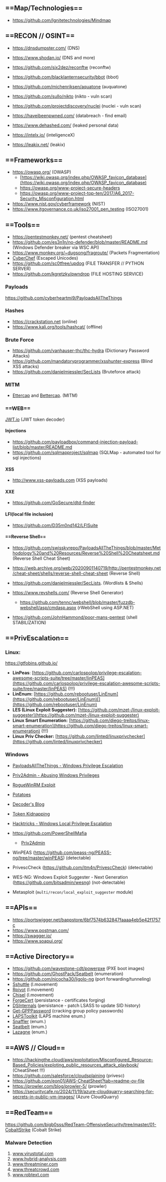 ## **==Map/Technologies==**
-  https://github.com/Ignitetechnologies/Mindmap

## **==RECON // OSINT==**
-  https://dnsdumpster.com/ (DNS)
-  https://www.shodan.io/ (DNS and more)
- https://github.com/six2dez/reconftw (reconftw)
- https://github.com/blacklanternsecurity/bbot (bbot)
- https://github.com/michenriksen/aquatone (auquatone)
  
- https://github.com/sullo/nikto (nikto - vuln scan)
- https://github.com/projectdiscovery/nuclei (nuclei - vuln scan)  
  
-  https://haveibeenpwned.com/ (databreach - find email)
- https://www.dehashed.com/ (leaked personal data)
- https://intelx.io/ (inteligenceX)
- https://leakix.net/ (leakix)
## ==**Frameworks**==
-  https://owasp.org/ (OWASP)
	 - [https://wiki.owasp.org/index.php/OWASP_favicon_database](https://wiki.owasp.org/index.php/OWASP_favicon_database)
	 - https://owasp.org/www-project-secure-headers
	 - https://owasp.org/www-project-top-ten/2017/A6_2017-Security_Misconfiguration.html
-  https://www.nist.gov/cyberframework (NIST)
-  https://www.itgovernance.co.uk/iso27001_pen_testing (ISO27001)

## **==Tools==**
- https://pentestmonkey.net/ (pentest cheatsheet)
-  https://github.com/es3n1n/no-defender/blob/master/README.md (Windows Defender breaker via WSC API)
- https://www.monkey.org/~dugsong/fragroute/ (Packets Fragmentation)
- [CyberChef](https://icyberchef.com/) (Escaped Unicodes) 
- https://github.com/sc0tfree/updog (FILE TRANSFER // PYTHON SERVER)  
- https://github.com/kgretzky/pwndrop (FILE HOSTING SERVICE)    
### **Payloads**
 https://github.com/cyberheartmi9/PayloadsAllTheThings 
 
### **Hashes**
-  https://crackstation.net (online)
  - https://www.kali.org/tools/hashcat/ (offline)
    
### **Brute Force**
-  https://github.com/vanhauser-thc/thc-hydra (Dictionary Password Attacks)
-  https://github.com/mandatoryprogrammer/xsshunter-express (Blind XSS attacks)
-  https://github.com/danielmiessler/SecLists (Bruteforce attack)
  
### **MITM**
-  [Ettercap](https://www.ettercap-project.org/) and [Bettercap](https://www.bettercap.org/). (MITM)
  
### ==**WEB**==
[JWT.io](https://jwt.io/) (JWT token decoder)
#### **Injections**
-  https://github.com/payloadbox/command-injection-payload-list/blob/master/README.md 
- https://github.com/sqlmapproject/sqlmap (SQLMap - automated tool for sql injections)
#### **XSS**
- http://www.xss-payloads.com (XSS payloads)
#### **XXE**
- https://github.com/GoSecure/dtd-finder
#### **LFI(local file inclusion)**
- https://github.com/D35m0nd142/LFISuite 
  
#### ==Reverse Shell==
-  https://github.com/swisskyrepo/PayloadsAllTheThings/blob/master/Methodology%20and%20Resources/Reverse%20Shell%20Cheatsheet.md (Reverse Shell Cheat Sheet)
-  https://web.archive.org/web/20200901140719/http://pentestmonkey.net/cheat-sheet/shells/reverse-shell-cheat-sheet (Reverse Shell)
-  https://github.com/danielmiessler/SecLists. (Wordlists & Shells)
- https://www.revshells.com/ (Reverse Shell Generator)
  - https://github.com/tennc/webshell/blob/master/fuzzdb-webshell/asp/cmdasp.aspx (rWebShell using ASP.NET)
    
- https://github.com/JohnHammond/poor-mans-pentest (shell STABILIZATION)    

## **==PrivEscalation==**
### **Linux:**
https://gtfobins.github.io/
- **LinPeas**: [https://github.com/carlospolop/privilege-escalation-awesome-scripts-suite/tree/master/linPEAS](https://github.com/carlospolop/privilege-escalation-awesome-scripts-suite/tree/master/linPEAS)  (!!!)
- **LinEnum:** [https://github.com/rebootuser/LinEnum](https://github.com/rebootuser/LinEnum)[](https://github.com/rebootuser/LinEnum)
- **LES (Linux Exploit Suggester):** [https://github.com/mzet-/linux-exploit-suggester](https://github.com/mzet-/linux-exploit-suggester)
- **Linux Smart Enumeration:** [https://github.com/diego-treitos/linux-smart-enumeration](https://github.com/diego-treitos/linux-smart-enumeration) (!!!)
- **Linux Priv Checker:** [https://github.com/linted/linuxprivchecker](https://github.com/linted/linuxprivchecker)

### **Windows**
- [PayloadsAllTheThings - Windows Privilege Escalation](https://github.com/swisskyrepo/PayloadsAllTheThings/blob/master/Methodology%20and%20Resources/Windows%20-%20Privilege%20Escalation.md)
- [Priv2Admin - Abusing Windows Privileges](https://github.com/gtworek/Priv2Admin)
- [RogueWinRM Exploit](https://github.com/antonioCoco/RogueWinRM)
- [Potatoes](https://jlajara.gitlab.io/others/2020/11/22/Potatoes_Windows_Privesc.html)
- [Decoder's Blog](https://decoder.cloud/)
- [Token Kidnapping](https://dl.packetstormsecurity.net/papers/presentations/TokenKidnapping.pdf)
- [Hacktricks - Windows Local Privilege Escalation](https://book.hacktricks.xyz/windows-hardening/windows-local-privilege-escalation)
- https://github.com/PowerShellMafia
  
  -  [Priv2Admin](https://github.com/gtworek/Priv2Admin)

- WinPEAS (https://github.com/peass-ng/PEASS-ng/tree/master/winPEAS) (detectable)
- PrivescCheck (https://github.com/itm4n/PrivescCheck) (detectable)
- WES-NG: Windows Exploit Suggester - Next Generation (https://github.com/bitsadmin/wesng) (not-detectable)
- Metasploit (`multi/recon/local_exploit_suggester` module)

## **==APIs==**
- https://portswigger.net/bappstore/6bf7574b632847faaaa4eb5e42f1757c
- https://www.postman.com/
- https://swagger.io/
- https://www.soapui.org/
  
## ==Active Directory==
- https://github.com/wavestone-cdt/powerpxe (PXE boot images) 
- https://github.com/GhostPack/Seatbelt (enumeration)
- https://github.com/nicocha30/ligolo-ng (port forwarding/tunneling)
- [Sshuttle](https://github.com/sshuttle/sshuttle) (l.movement)
- [Rpivot](https://github.com/klsecservices/rpivot) (l.movement)
- [Chisel](https://github.com/jpillora/chisel) (l.movement)
- [ForgeCert](https://github.com/GhostPack/ForgeCert) (persistance - certificates forging)
- [DSInternals](https://github.com/MichaelGrafnetter/DSInternals) (persistance -  patch LSASS to update SID history)
- [Get-GPPPassword](https://github.com/PowerShellMafia/PowerSploit/blob/master/Exfiltration/Get-GPPPassword.ps1) (cracking group policy passwords)
- [LAPSToolkit](https://github.com/leoloobeek/LAPSToolkit) (LAPS machine enum.)
- [Snaffler](https://github.com/SnaffCon/Snaffler) (enum.)
- [Seatbelt](https://github.com/GhostPack/Seatbelt) (enum.)
- [Lazagne](https://www.hackingarticles.in/post-exploitation-on-saved-password-with-lazagne/) (enum.)


## **==AWS // Cloud==**
- https://hackingthe.cloud/aws/exploitation/Misconfigured_Resource-Based_Policies/exploting_public_resources_attack_playbook/ (CheatSheet !!!)
- https://github.com/salesforce/cloudsplaining (privesc)
- https://github.com/eon01/AWS-CheatSheet?tab=readme-ov-file
- https://prowler.com/blog/prowler-5/ (prowler)
- https://securitycafe.ro/2024/11/19/azure-cloudquarry-searching-for-secrets-in-public-vm-images/ (Azure CloudQuarry)

## **==RedTeam==**
https://github.com/bigb0sss/RedTeam-OffensiveSecurity/tree/master/01-CobaltStrike (Cobalt Strike)
### Malware Detection
1. www.virustotal.com
2. www.hybrid-analysis.com
3. www.threatminer.com
4. www.threatcrowd.com
5. www.robtext.com

